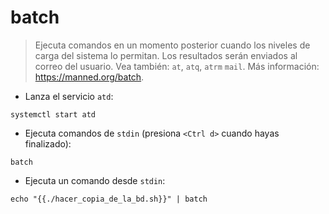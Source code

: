 # batch

> Ejecuta comandos en un momento posterior cuando los niveles de carga del sistema lo permitan.
> Los resultados serán enviados al correo del usuario.
> Vea también: `at`, `atq`, `atrm` `mail`.
> Más información: <https://manned.org/batch>.

- Lanza el servicio `atd`:

`systemctl start atd`

- Ejecuta comandos de `stdin` (presiona `<Ctrl d>` cuando hayas finalizado):

`batch`

- Ejecuta un comando desde `stdin`:

`echo "{{./hacer_copia_de_la_bd.sh}}" | batch`
